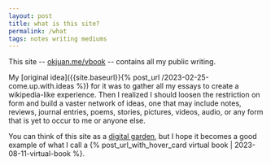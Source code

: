 ```yaml
---
layout: post
title: what is this site?
permalink: /what
tags: notes writing mediums
---
```


This site -- [okjuan.me/vbook](https://okjuan.me/vbook) -- contains all my public writing.
<!--more-->
My [original idea]({{site.baseurl}}{% post_url /2023-02-25-come.up.with.ideas %}) for it was to gather all my essays to create a wikipedia-like experience.
Then I realized I should loosen the restriction on form and build a vaster network of ideas, one that may include notes, reviews, journal entries, poems, stories, pictures, videos, audio, or any form that is yet to occur to me or anyone else.

You can think of this site as a [digital garden](https://maggieappleton.com/garden-history), but I hope it becomes a good example of what I call a {% post_url_with_hover_card virtual book | 2023-08-11-virtual-book %}.
